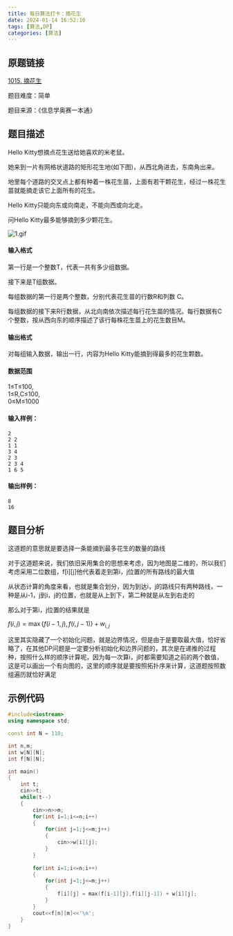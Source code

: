 ```yaml
---
title: 每日算法打卡：摘花生
date: 2024-01-14 16:52:10
tags: [算法,DP]
categories: [算法]
---
```


## 原题链接

[1015. 摘花生](https://www.acwing.com/problem/content/1017/)

题目难度：简单

题目来源：《信息学奥赛一本通》

## 题目描述

Hello Kitty想摘点花生送给她喜欢的米老鼠。

她来到一片有网格状道路的矩形花生地(如下图)，从西北角进去，东南角出来。

地里每个道路的交叉点上都有种着一株花生苗，上面有若干颗花生，经过一株花生苗就能摘走该它上面所有的花生。

Hello Kitty只能向东或向南走，不能向西或向北走。

问Hello Kitty最多能够摘到多少颗花生。

![1.gif](https://cdn.acwing.com/media/article/image/2019/09/12/19_a8509f26d5-1.gif)

#### 输入格式

第一行是一个整数T，代表一共有多少组数据。

接下来是T组数据。

每组数据的第一行是两个整数，分别代表花生苗的行数R和列数 C。

每组数据的接下来R行数据，从北向南依次描述每行花生苗的情况。每行数据有C个整数，按从西向东的顺序描述了该行每株花生苗上的花生数目M。

#### 输出格式

对每组输入数据，输出一行，内容为Hello Kitty能摘到得最多的花生颗数。

#### 数据范围

1≤T≤100,  
1≤R,C≤100,  
0≤M≤1000

#### 输入样例：

```
2
2 2
1 1
3 4
2 3
2 3 4
1 6 5 
```

#### 输出样例：

```
8
16 
```

## 题目分析

这道题的意思就是要选择一条能摘到最多花生的数量的路线

对于这道题来说，我们依旧采用集合的思想来考虑，因为地图是二维的，所以我们考虑采用二位数组，f\[i\]\[j\]他代表着走到第i，j位置的所有路线的最大值

从状态计算的角度来看，也就是集合划分，因为到达i，j的路线只有两种路线，一种是从i-1，j到i，j的位置，也就是从上到下，第二种就是从左到右走的

那么对于第i，j位置的结果就是

$f(i,j)=\max\{f(i-1,j),f(i,j-1)\}+w_{i,j}$

这里其实隐藏了一个初始化问题，就是边界情况，但是由于是要取最大值，恰好省略了，在其他DP问题是一定要分析初始化和边界问题的，其次是在递推的过程种，按照什么样的顺序计算呢，因为每一次算i，j时都需要知道之前的两个数值，这是可以画出一个有向图的，这里的顺序就是要按照拓扑序来计算，这道题按照数组遍历就恰好满足

## 示例代码

```cpp
#include<iostream>
using namespace std;

const int N = 110;

int n,m;
int w[N][N];
int f[N][N];

int main()
{
    int t;
    cin>>t;
    while(t--)
    {
        cin>>n>>m;
        for(int i=1;i<=n;i++)
        {
            for(int j=1;j<=m;j++)
            {
                cin>>w[i][j];
            }
        }
        
        for(int i=1;i<=n;i++)
        {
            for(int j=1;j<=m;j++)
            {
                f[i][j] = max(f[i-1][j],f[i][j-1]) + w[i][j];
            }
        }
        cout<<f[n][m]<<'\n';
    }
}
```

